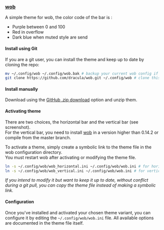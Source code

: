 ### [wob](https://github.com/dracula/wob)
A simple theme for wob, the color code of the bar is :
- Purple between 0 and 100
- Red in overflow
- Dark blue when muted style are send

#### Install using Git
If you are a git user, you can install the theme and keep up to date by cloning the repo:

```bash
mv ~/.config/wob ~/.config/wob.bak # backup your current wob config if you have one
git clone https://github.com/dracula/wob.git ~/.config/wob # clone this repo to wob config directory
```

#### Install manually
Download using the [GitHub .zip download](https://github.com/dracula/wob/archive/master.zip) option and unzip them.

#### Activating theme
There are two choices, the horizontal bar and the vertical bar (see screenshot).   
For the vertical bar, you need to install [wob](https://github.com/francma/wob) in a version higher than 0.14.2 or compile from the master branch.

To activate a theme, simply create a symbolic link to the theme file in the wob configuration directory.   
You must restart wob after activating or modifying the theme file.

```bash
ln -s ~/.config/wob/wob_horizontal.ini ~/.config/wob/wob.ini # for horizontal bar
ln -s ~/.config/wob/wob_vertical.ini ~/.config/wob/wob.ini # for vertical bar
```

_If you intend to modify it but want to keep it up to date, without conflict during a git pull, you can copy the theme file instead of making a symbolic link._

#### Configuration
Once you've installed and activated your chosen theme variant, you can configure it by editing the `~/.config/wob/wob.ini` file.
All available options are documented in the theme file itself.
